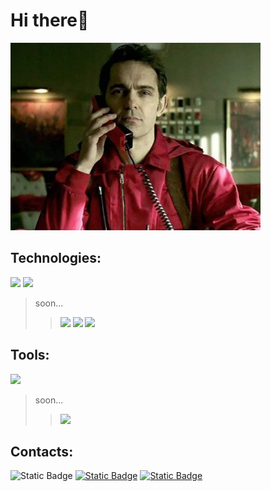 # Hi there👋
<img style="height: 300px" src="images/header.jpg">

## Technologies:
<img style="height: 50px;" src="https://cdn.jsdelivr.net/gh/devicons/devicon@latest/icons/html5/html5-original.svg"> <img style="height: 50px;" src="https://cdn.jsdelivr.net/gh/devicons/devicon@latest/icons/css3/css3-original.svg">

> soon...
>><img style="height: 50px;" src="https://cdn.jsdelivr.net/gh/devicons/devicon@latest/icons/javascript/javascript-original.svg">
>><img style="height: 50px;" src="https://cdn.jsdelivr.net/gh/devicons/devicon@latest/icons/typescript/typescript-original.svg">
>><img style="height: 50px;" src="https://cdn.jsdelivr.net/gh/devicons/devicon@latest/icons/react/react-original.svg" />

## Tools:

<img style="height: 50px;" src="https://cdn.jsdelivr.net/gh/devicons/devicon@latest/icons/figma/figma-original.svg" />

> soon...
>><img style="height: 50px;" src="https://cdn.jsdelivr.net/gh/devicons/devicon@latest/icons/photoshop/photoshop-original.svg" />

## Contacts:
<img alt="Static Badge" src="https://img.shields.io/badge/vlimovs-blue?style=for-the-badge&logo=Discord&logoColor=white">
<a href="https://t.me/deo_royalty"><img alt="Static Badge" src="https://img.shields.io/badge/Telegram-blue?style=for-the-badge&logo=Telegram&logoColor=white&link=vlimovs.t.me"></a>
<a href="mailto:limonytchannel@gmail.com"><img alt="Static Badge" src="https://img.shields.io/badge/Gmail-red?style=for-the-badge&logo=gmail&logoColor=white"></a>
